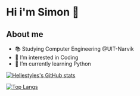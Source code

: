 
# Hi i'm Simon 👋




## About me

- 📚 Studying Computer Engineering @UIT-Narvik
- 👀 I’m interested in Coding
- 🌱 I’m currently learning Python


[![Hellestyles's GitHub stats](https://github-readme-stats.vercel.app/api?username=hellestyle&show_icons=true&theme=dracula&count_private=true)](https://github.com/anuraghazra/github-readme-stats)

[![Top Langs](https://github-readme-stats.vercel.app/api/top-langs/?username=hellestyle&theme=dracula)](https://github.com/anuraghazra/github-readme-stats)


<!---
Hellestyle/Hellestyle is a ✨ special ✨ repository because its `README.md` (this file) appears on your GitHub profile.
You can click the Preview link to take a look at your changes.
--->
